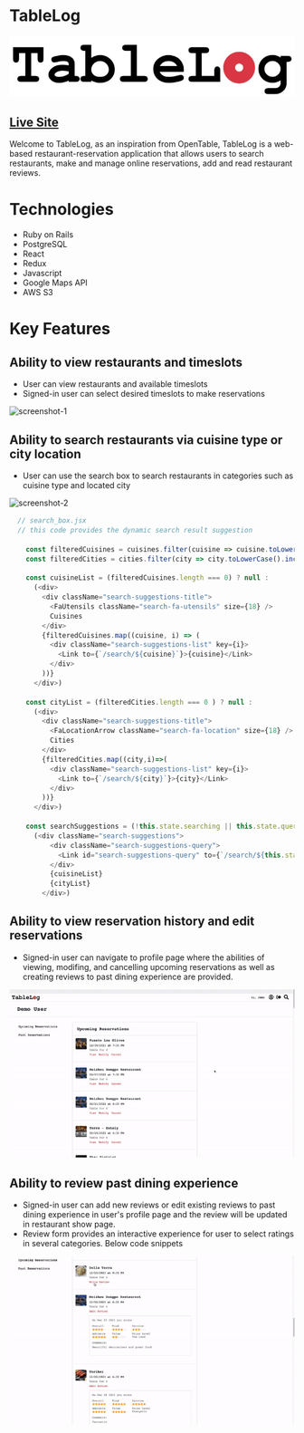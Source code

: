 # TableLog

![logo](app/assets/images/tablelog-logo-3.jpg)

## [Live Site](https://tablelog.herokuapp.com/)

Welcome to TableLog, as an inspiration from OpenTable, TableLog is a web-based restaurant-reservation application that allows users to search restaurants, make and manage online reservations, add and read restaurant reviews.

# Technologies
* Ruby on Rails
* PostgreSQL
* React
* Redux
* Javascript
* Google Maps API
* AWS S3

# Key Features

## Ability to view restaurants and timeslots
* User can view restaurants and available timeslots
* Signed-in user can select desired timeslots to make reservations

![screenshot-1](app/assets/images/tablelog-preview-1.gif)

## Ability to search restaurants via cuisine type or city location
* User can use the search box to search restaurants in categories such as cuisine type and located city

![screenshot-2](app/assets/images/tablelog-preview-2.gif)

```javascript
  // search_box.jsx
  // this code provides the dynamic search result suggestion

    const filteredCuisines = cuisines.filter(cuisine => cuisine.toLowerCase().includes(this.state.query))
    const filteredCities = cities.filter(city => city.toLowerCase().includes(this.state.query))

    const cuisineList = (filteredCuisines.length === 0) ? null :
      (<div>
        <div className="search-suggestions-title">
          <FaUtensils className="search-fa-utensils" size={18} />
          Cuisines
        </div>
        {filteredCuisines.map((cuisine, i) => (
          <div className="search-suggestions-list" key={i}>
            <Link to={`/search/${cuisine}`}>{cuisine}</Link>
          </div>
        ))}
      </div>)

    const cityList = (filteredCities.length === 0 ) ? null : 
      (<div>
        <div className="search-suggestions-title">
          <FaLocationArrow className="search-fa-location" size={18} />
          Cities
        </div>
        {filteredCities.map((city,i)=>(
          <div className="search-suggestions-list" key={i}>
            <Link to={`/search/${city}`}>{city}</Link>
          </div>
        ))}
      </div>)

    const searchSuggestions = (!this.state.searching || this.state.query === "") ? null :
      (<div className="search-suggestions">
          <div className="search-suggestions-query">
            <Link id="search-suggestions-query" to={`/search/${this.state.query}`}>Search: "{this.state.query}"</Link>
          </div>
          {cuisineList}
          {cityList}
        </div>)
```


## Ability to view reservation history and edit reservations
* Signed-in user can navigate to profile page where the abilities of viewing, modifing, and cancelling upcoming reservations as well as creating reviews to past dining experience are provided.

![screenshot-3](app/assets/images/tablelog-preview-3.gif)

## Ability to review past dining experience
* Signed-in user can add new reviews or edit existing reviews to past dining experience in user's profile page and the review will be updated in restaurant show page.
* Review form provides an interactive experience for user to select ratings in several categories. Below code snippets 

![screenshot-4](app/assets/images/tablelog-preview-4.gif)
